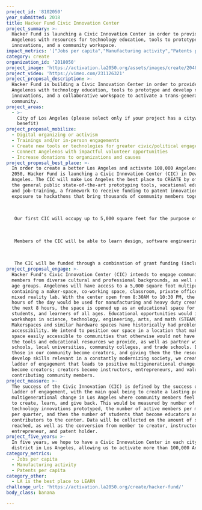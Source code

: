 ```yaml
---
project_id: '8102050'
year_submitted: 2018
title: Hacker Fund Civic Innovation Center
project_summary: >-
  Hacker Fund is launching a Civic Innovation Center in order to provide
  Angelenos with resources for technology education, tools to prototype civic
  innovations, and a community workspace.
impact_metrics: '["Jobs per capita","Manufacturing activity","Patents per capita"]'
category: create
organization_id: '2018050'
project_image: 'https://activation.la2050.org/assets/images/create/2048-wide/hacker-fund.jpg'
project_video: 'https://vimeo.com/231126321'
project_proposal_description: >-
  Hacker Fund is building a Civic Innovation Center in order to provide
  Angelenos with technology education, tools to prototype and develop new civic
  innovations, and a collaborative workspace to activate a trans-generational
  community.
project_areas:
  - >-
    City of Los Angeles (please select only if your project has a citywide
    benefit)
project_proposal_mobilize:
  - Digital organizing or activism
  - Trainings and/or in-person engagements
  - Create new tools or technologies for greater civic/political engagement
  - Connect Angelenos with impactful volunteer opportunities
  - Increase donations to organizations and causes
project_proposal_best_place: >-
  In order to create a better Los Angeles and activate 100,000 Angelenos by
  2050, Hacker Fund is launching a Civic Innovation Center (CIC) in Downtown Los
  Angeles. The CIC will make Los Angeles the best place to CREATE by offering to
  the general public state-of-the-art prototyping tools, vocational education
  and job-training, a framework to receive funding to patent innovations, and
  exposure to hackathons that bring thousands of community members together. 
   
   
   
   Our first CIC will occupy up to 5,000 square feet for the purpose of managing a makerspace, mixed-reality lab, a classroom, private offices, and collaborative event space. The first CIC is set to open in Q2 of 2019. Membership will be sold to the general public at discounted rate of $200-$250 per month. The CIC will be able to house on average 100 people throughout the day as it operates from 8:30AM to 10:30 PM, with the first 6 hours dedicated to collaborative coworking and manufacturing activity, and then using the next 8 hours to optimize for educational workshops, job fairs, and hackathons to serve up to approximately 250 members of the public. 
   
   
   
   Members of the CIC will be able to learn design, software engineering, hardware development, data science, and rapid-prototyping from industry mentors from Hacker Fund’s existing network of 250+ technology volunteers, including professionals from SpaceX, IBM, Microsoft, Google, and Amazon. The availability of 3D printers, laser-cutters, and soldering tools will make manufacturing more accessible thanks to our corporate sponsors. The use of this new knowledge through tools and mentorship will allow members to develop civic innovations that increase the number of potential patents per capita in Los Angeles. Once members develop their prototypes, they will be able to access Hacker Fund’s fiscal sponsorship services in order to raise additional funding for additional manufacturing and hiring employees. The increase in social impact projects developed by Angelenos will also increase the availability of volunteer opportunities and jobs per capita.
   
   
   
   The CIC will be funded through a combination of grant funding (including LA2050 and $50,000 that we have already received from the Craig Newmark Philanthropic Fund), membership fees, corporate sponsorship, and in-kind donations.
project_proposal_engage: >-
  Hacker Fund's Civic Innovation Center (CIC) intends to engage community
  members from diverse cultural and professional backgrounds, as well as mixed
  age groups. Angelenos will have access to a 5,000 square foot multipurpose hub
  containing a maker-space, co-working space, classroom, private offices, and a
  mixed reality lab. With the center open from 8:30AM to 10:30 PM, the first 6
  hours of the day would be used for manufacturing and heavy duty creation. For
  the next 8 hours, the space is opened up as an educational space for youths,
  students, and learners of all ages. Educational opportunities would include
  workshops in science, technology, engineering, arts, and math (STEAM).
  Makerspaces and similar hardware spaces have historically had problems with
  accessibility. We intend to position our space in a location that makes the
  space easily accessible to communities that otherwise would not have access to
  the tools and educational resources we provide, as well as partner with K12
  schools, local universities, community colleges, and trade schools. By helping
  those in our community become creators, and giving them the the resources to
  develop skills relevant in a constantly modernizing society, we create a
  ladder of engagement that leads to positive multigenerational change. Students
  become creators; creators become instructors, entrepreneurs, and valuable
  contributing community members.
project_measure: >-
  The success of the Civic Innovation (CIC) is defined by the success of our
  ladder of engagement, with the main goal being to create a lasting positive
  multigenerational change in Los Angeles where community members feel empowered
  to create, learn, and give back. This would be measured by number of
  technology innovations prototyped, the number of active members per month and
  per quarter, and then the number of students that become educators and
  contributors to the center. Data will be collected on the amount of students
  reached, as well as the conversion from member to creator, instructors,
  entrepreneur, and patent holder.
project_five_years: >-
  In five years, we hope to have a Civic Innovation Center in each city council
  district in Los Angeles, allowing us to activate more than 100,000 Angelenos.
category_metrics:
  - Jobs per capita
  - Manufacturing activity
  - Patents per capita
category_other:
  - LA is the best place to LEARN
challenge_url: 'https://activation.la2050.org/create/hacker-fund/'
body_class: banana

---
```

